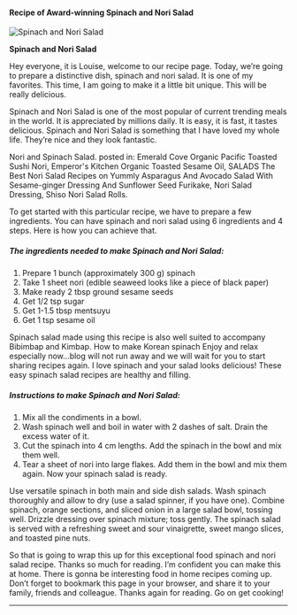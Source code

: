             

#### Recipe of Award-winning Spinach and Nori Salad

![Spinach and Nori Salad](https://img-global.cpcdn.com/recipes/a57b45fe1a302953/751x532cq70/spinach-and-nori-salad-recipe-main-photo.jpg)

**Spinach and Nori Salad**

Hey everyone, it is Louise, welcome to our recipe page. Today, we’re going to prepare a distinctive dish, spinach and nori salad. It is one of my favorites. This time, I am going to make it a little bit unique. This will be really delicious.

Spinach and Nori Salad is one of the most popular of current trending meals in the world. It is appreciated by millions daily. It is easy, it is fast, it tastes delicious. Spinach and Nori Salad is something that I have loved my whole life. They’re nice and they look fantastic.

Nori and Spinach Salad. posted in: Emerald Cove Organic Pacific Toasted Sushi Nori, Emperor's Kitchen Organic Toasted Sesame Oil, SALADS The Best Nori Salad Recipes on Yummly Asparagus And Avocado Salad With Sesame-ginger Dressing And Sunflower Seed Furikake, Nori Salad Dressing, Shiso Nori Salad Rolls.

To get started with this particular recipe, we have to prepare a few ingredients. You can have spinach and nori salad using 6 ingredients and 4 steps. Here is how you can achieve that.

##### The ingredients needed to make Spinach and Nori Salad:

1.  Prepare 1 bunch (approximately 300 g) spinach
2.  Take 1 sheet nori (edible seaweed looks like a piece of black paper)
3.  Make ready 2 tbsp ground sesame seeds
4.  Get 1/2 tsp sugar
5.  Get 1-1.5 tbsp mentsuyu
6.  Get 1 tsp sesame oil

Spinach salad made using this recipe is also well suited to accompany Bibimbap and Kimbap. How to make Korean spinach Enjoy and relax especially now…blog will not run away and we will wait for you to start sharing recipes again. I love spinach and your salad looks delicious! These easy spinach salad recipes are healthy and filling.

##### Instructions to make Spinach and Nori Salad:

1.  Mix all the condiments in a bowl.
2.  Wash spinach well and boil in water with 2 dashes of salt. Drain the excess water of it.
3.  Cut the spinach into 4 cm lengths. Add the spinach in the bowl and mix them well.
4.  Tear a sheet of nori into large flakes. Add them in the bowl and mix them again. Now your spinach salad is ready.

Use versatile spinach in both main and side dish salads. Wash spinach thoroughly and allow to dry (use a salad spinner, if you have one). Combine spinach, orange sections, and sliced onion in a large salad bowl, tossing well. Drizzle dressing over spinach mixture; toss gently. The spinach salad is served with a refreshing sweet and sour vinaigrette, sweet mango slices, and toasted pine nuts.

So that is going to wrap this up for this exceptional food spinach and nori salad recipe. Thanks so much for reading. I’m confident you can make this at home. There is gonna be interesting food in home recipes coming up. Don’t forget to bookmark this page in your browser, and share it to your family, friends and colleague. Thanks again for reading. Go on get cooking!

* * *
